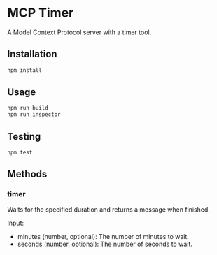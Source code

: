 # MCP Timer

A Model Context Protocol server with a timer tool.

## Installation

```bash
npm install
```

## Usage

```bash
npm run build
npm run inspector
```

## Testing

```bash
npm test
```

## Methods

### timer

Waits for the specified duration and returns a message when finished.

Input:
- minutes (number, optional): The number of minutes to wait.
- seconds (number, optional): The number of seconds to wait.
